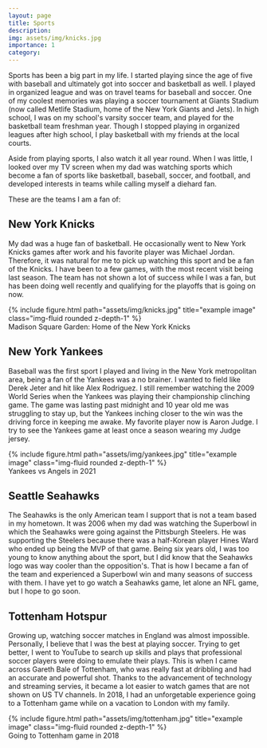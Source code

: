 ```yaml
---
layout: page
title: Sports
description: 
img: assets/img/knicks.jpg
importance: 1
category: 
---
```

Sports has been a big part in my life. I started playing since the age of five with baseball and ultimately got into soccer and basketball as well. I played in organized league and was on travel teams for baseball and soccer. One of my coolest memories was playing a soccer tournament at Giants Stadium (now called Metlife Stadium, home of the New York Giants and Jets). In high school, I was on my school's varsity soccer team, and played for the basketball team freshman year. Though I stopped playing in organized leagues after high school, I play basketball with my friends at the local courts.

Aside from playing sports, I also watch it all year round. When I was little, I looked over my TV screen when my dad was watching sports which become a fan of sports like basketball, baseball, soccer, and football, and developed interests in teams while calling myself a diehard fan.

These are the teams I am a fan of:

## New York Knicks
My dad was a huge fan of basketball. He occasionally went to New York Knicks games after work and his favorite player was Michael Jordan. Therefore, it was natural for me to pick up watching this sport and be a fan of the Knicks. I have been to a few games, with the most recent visit being last season. The team has not shown a lot of success while I was a fan, but has been doing well recently and qualifying for the playoffs that is going on now.
<div class="row">
    <div class="col-sm mt-3 mt-md-0">
        {% include figure.html path="assets/img/knicks.jpg" title="example image" class="img-fluid rounded z-depth-1" %}
    </div>
</div>
<div class="caption">
    Madison Square Garden: Home of the New York Knicks
</div>

## New York Yankees
Baseball was the first sport I played and living in the New York metropolitan area, being a fan of the Yankees was a no brainer. I wanted to field like Derek Jeter and hit like Alex Rodriguez. I still remember watching the 2009 World Series when the Yankees was playing their championship clinching game. The game was lasting past midnight and 10 year old me was struggling to stay up, but the Yankees inching closer to the win was the driving force in keeping me awake. My favorite player now is Aaron Judge. I try to see the Yankees game at least once a season wearing my Judge jersey.

<div class="row">
    <div class="col-sm mt-3 mt-md-0">
        {% include figure.html path="assets/img/yankees.jpg" title="example image" class="img-fluid rounded z-depth-1" %}
    </div>
</div>
<div class="caption">
    Yankees vs Angels in 2021
</div>

## Seattle Seahawks
The Seahawks is the only American team I support that is not a team based in my hometown. It was 2006 when my dad was watching the Superbowl in which the Seahawks were going against the Pittsburgh Steelers. He was supporting the Steelers because there was a half-Korean player Hines Ward who ended up being the MVP of that game. Being six years old, I was too young to know anything about the sport, but I did know that the Seahawks logo was way cooler than the opposition's. That is how I became a fan of the team and experienced a Superbowl win and many seasons of success with them. I have yet to go watch a Seahawks game, let alone an NFL game, but I hope to go soon.

## Tottenham Hotspur
Growing up, watching soccer matches in England was almost impossible. Personally, I believe that I was the best at playing soccer. Trying to get better, I went to YouTube to search up skills and plays that professional soccer players were doing to emulate their plays. This is when I came across Gareth Bale of Tottenham, who was really fast at dribbling and had an accurate and powerful shot. Thanks to the advancement of technology and streaming servies, it became a lot easier to watch games that are not shown on US TV channels. In 2018, I had an unforgetable experience going to a Tottenham game while on a vacation to London with my family.

<div class="row">
    <div class="col-sm mt-3 mt-md-0">
        {% include figure.html path="assets/img/tottenham.jpg" title="example image" class="img-fluid rounded z-depth-1" %}
    </div>
</div>
<div class="caption">
    Going to Tottenham game in 2018
</div>